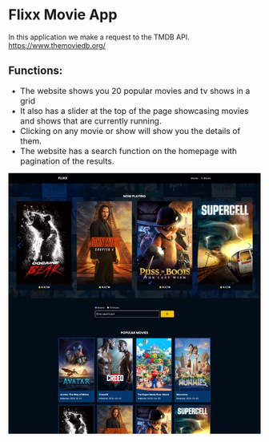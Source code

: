 # Flixx Movie App

In this application we make a request to the TMDB API.
https://www.themoviedb.org/

## Functions:

- <font size="3">The website shows you 20 popular movies and tv shows in a grid</font>
- <font size="3">It also has a slider at the top of the page showcasing movies and shows
  that are currently running.</font>
- <font size="3">Clicking on any movie or show will show you the details of them.</font>
- <font size="3">The website has a search function on the homepage with pagination of
  the results.</font>

![Screenshot of the Homepage](/images/flixx_home.jpg)
